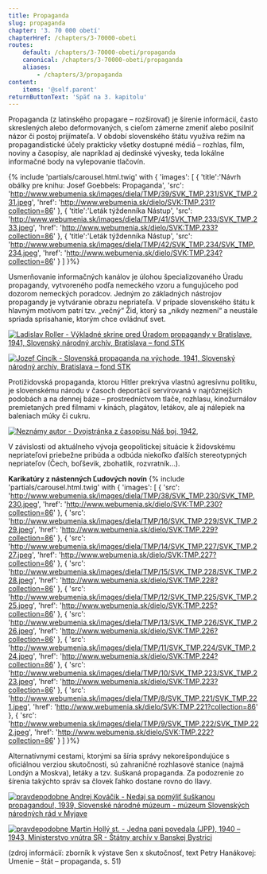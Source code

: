 ```yaml
---
title: Propaganda
slug: propaganda
chapter: '3. 70 000 obetí'
chapterHref: /chapters/3-70000-obeti
routes:
    default: /chapters/3-70000-obeti/propaganda
    canonical: /chapters/3-70000-obeti/propaganda
    aliases:
        - /chapters/3/propaganda
content:
    items: '@self.parent'
returnButtonText: 'Späť na 3. kapitolu'
---
```


<span class="drop-cap">P</span>ropaganda (z latinského propagare – rozširovať) je šírenie informácií, často skreslených alebo deformovaných, s cieľom zámerne zmeniť alebo posilniť názor či postoj prijímateľa. V období slovenského štátu využíva režim na propagandistické účely prakticky všetky dostupné médiá – rozhlas, film, noviny a časopisy, ale napríklad aj dedinské vývesky, teda lokálne informačné body na vylepovanie tlačovín.

{% include 'partials/carousel.html.twig' with {
    'images': [
        {
            'title':'Návrh obálky pre knihu: Josef Goebbels: Propaganda', 
            'src': 'http://www.webumenia.sk/images/diela/TMP/39/SVK_TMP.231/SVK_TMP.231.jpeg',
            'href': 'http://www.webumenia.sk/dielo/SVK:TMP.231?collection=86'
        },
		{ 
            'title':'Leták týždenníka Nástup', 
			'src': 'http://www.webumenia.sk/images/diela/TMP/41/SVK_TMP.233/SVK_TMP.233.jpeg',
            'href': 'http://www.webumenia.sk/dielo/SVK:TMP.233?collection=86'
        },
		{ 
            'title':'Leták týždenníka Nástup', 
			'src': 'http://www.webumenia.sk/images/diela/TMP/42/SVK_TMP.234/SVK_TMP.234.jpeg',
            'href': 'http://www.webumenia.sk/dielo/SVK:TMP.234?collection=86'
        }
    ]
}%}

Usmerňovanie informačných kanálov je úlohou špecializovaného Úradu propagandy, vytvoreného podľa nemeckého vzoru a fungujúceho pod dozorom nemeckých poradcov. Jedným zo základných nástrojov propagandy je vytváranie obrazu nepriateľa. V prípade slovenského štátu k hlavným motívom patrí tzv. „večný“ Žid, ktorý sa „nikdy nezmení“ a neustále spriada sprisahanie, ktorým chce ovládnuť svet. 

[![Ladislav Roller - Výkladné skrine pred Úradom propagandy v Bratislave, 1941, Slovenský národný archív, Bratislava – fond STK](Vykladne_skrine--1941--SNA-fondSTK.jpg "Ladislav Roller - Výkladné skrine pred Úradom propagandy v Bratislave")](http://www.webumenia.sk/dielo/SVK:TMP.236?collection=86)

[![Jozef Cincík - Slovenská propaganda na východe, 1941, Slovenský národný archív, Bratislava – fond STK](Slovenska_propaganda_na_v%C3%BDchode-Jozef%20Cinc%C3%ADk-1941--SNA_Bratislava%E2%80%93fondSTK.jpg "Jozef Cincík - Slovenská propaganda na východe")](http://www.webumenia.sk/dielo/SVK:TMP.235?collection=86)

Protižidovská propaganda, ktorou Hitler prekrýva vlastnú agresívnu politiku, je slovenskému národu v časoch deportácií servírovaná v najrôznejších podobách a na dennej báze – prostredníctvom tlače, rozhlasu, kinožurnálov premietaných pred filmami v kinách, plagátov, letákov, ale aj nálepiek na baleniach múky či cukru. 

[![Neznámy autor - Dvojstránka z časopisu Náš boj, 	1942, ](dvojstranka_z_casopisu--Nas_boj--1942.jpg "Neznámy autor - Dvojstránka z časopisu Náš boj")](http://www.webumenia.sk/dielo/SVK:TMP.219?collection=86)

<div class="highlight">
<p>
V závislosti od aktuálneho vývoja geopolitickej situácie k židovskému nepriateľovi priebežne pribúda a odbúda niekoľko ďalších stereotypných nepriateľov (Čech, boľševik, zbohatlík, rozvratník...).
</p>
</div>

**Karikatúry z nástenných Ľudových novín**
{% include 'partials/carousel.html.twig' with {
    'images': [
        {
            'src': 'http://www.webumenia.sk/images/diela/TMP/38/SVK_TMP.230/SVK_TMP.230.jpeg',
            'href': 'http://www.webumenia.sk/dielo/SVK:TMP.230?collection=86'
        },
		{ 
			'src': 'http://www.webumenia.sk/images/diela/TMP/16/SVK_TMP.229/SVK_TMP.229.jpeg',
            'href': 'http://www.webumenia.sk/dielo/SVK:TMP.229?collection=86'
        },
        {
			'src': 'http://www.webumenia.sk/images/diela/TMP/14/SVK_TMP.227/SVK_TMP.227.jpeg',
            'href': 'http://www.webumenia.sk/dielo/SVK:TMP.227?collection=86'
        },
        {
            'src': 'http://www.webumenia.sk/images/diela/TMP/15/SVK_TMP.228/SVK_TMP.228.jpeg',
            'href': 'http://www.webumenia.sk/dielo/SVK:TMP.228?collection=86'
            },
        {
            'src': 'http://www.webumenia.sk/images/diela/TMP/12/SVK_TMP.225/SVK_TMP.225.jpeg',
            'href': 'http://www.webumenia.sk/dielo/SVK:TMP.225?collection=86'
            },
        {
            'src': 'http://www.webumenia.sk/images/diela/TMP/13/SVK_TMP.226/SVK_TMP.226.jpeg',
            'href': 'http://www.webumenia.sk/dielo/SVK:TMP.226?collection=86'
                  },
        {
            'src': 'http://www.webumenia.sk/images/diela/TMP/11/SVK_TMP.224/SVK_TMP.224.jpeg',
            'href': 'http://www.webumenia.sk/dielo/SVK:TMP.224?collection=86'
                  },
        {
            'src': 'http://www.webumenia.sk/images/diela/TMP/10/SVK_TMP.223/SVK_TMP.223.jpeg',
            'href': 'http://www.webumenia.sk/dielo/SVK:TMP.223?collection=86'
                        },
        {
            'src': 'http://www.webumenia.sk/images/diela/TMP/8/SVK_TMP.221/SVK_TMP.221.jpeg',
            'href': 'http://www.webumenia.sk/dielo/SVK:TMP.221?collection=86'
                        },
        {
            'src': 'http://www.webumenia.sk/images/diela/TMP/9/SVK_TMP.222/SVK_TMP.222.jpeg',
            'href': 'http://www.webumenia.sk/dielo/SVK:TMP.222?collection=86'
        }
    ]
}%}

Alternatívnymi cestami, ktorými sa šíria správy nekorešpondujúce s oficiálnou verziou skutočnosti, sú zahraničné rozhlasové stanice (najmä Londýn a Moskva), letáky a tzv. šuškaná propaganda. Za podozrenie zo šírenia takýchto správ sa človek ľahko dostane rovno do Ilavy.

[![pravdepodobne Andrej Kováčik - Nedaj sa pomýliť šuškanou propagandou!, 1939, Slovenské národné múzeum - múzeum Slovenských národných rád v Myjave](Nedaj_sa_pomylit--pravdepod_Kovacik--1939--SNM-muzeumSNR_Myjavaopravene.jpg "pravdepodobne Andrej Kováčik - Nedaj sa pomýliť šuškanou propagandou!")](http://www.webumenia.sk/dielo/SVK:TMP.232)

[![pravdepodobne Martin Hollý st. - Jedna pani povedala (JPP), 1940 – 1943, Ministerstvo vnútra SR - Štátny archív v Banskej Bystrici](Jedna_pani_povedala-autor_pravdepod_Holly--1940-43--SABB.jpg "pravdepodobne Martin Hollý st. - Jedna pani povedala (JPP)")](http://www.webumenia.sk/dielo/SVK:TMP.220?collection=86)

(zdroj informácií: zborník k výstave Sen x skutočnosť, text Petry Hanákovej: Umenie – štát – propaganda, s. 51)